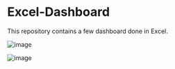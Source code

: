 # Excel-Dashboard

This repository contains a few dashboard done in Excel.

![image](https://github.com/user-attachments/assets/f3f43fb7-480a-4a7a-a060-059bb0c00547)


![image](https://github.com/user-attachments/assets/6f18009d-9abb-4972-aef1-43f0efa74397)





